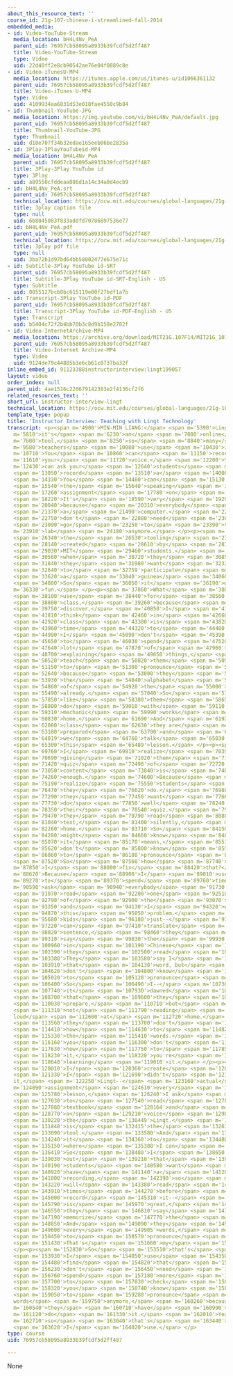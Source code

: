 ```yaml
---
about_this_resource_text: ''
course_id: 21g-107-chinese-i-streamlined-fall-2014
embedded_media:
- id: Video-YouTube-Stream
  media_location: bH4L4Nv_PeA
  parent_uid: 76957cb58095a8933b39fcdf5d2ff487
  title: Video-YouTube-Stream
  type: Video
  uid: 22d40ff2e8cb90542ae76e04f0889c8e
- id: Video-iTunesU-MP4
  media_location: https://itunes.apple.com/us/itunes-u/id1066361132
  parent_uid: 76957cb58095a8933b39fcdf5d2ff487
  title: Video-iTunes U-MP4
  type: Video
  uid: 4109934aa6831d53e018fae4550c9b84
- id: Thumbnail-YouTube-JPG
  media_location: https://img.youtube.com/vi/bH4L4Nv_PeA/default.jpg
  parent_uid: 76957cb58095a8933b39fcdf5d2ff487
  title: Thumbnail-YouTube-JPG
  type: Thumbnail
  uid: d10e707f34b32edae165eeb06be2835a
- id: 3Play-3PlayYouTubeid-MP4
  media_location: bH4L4Nv_PeA
  parent_uid: 76957cb58095a8933b39fcdf5d2ff487
  title: 3Play-3Play YouTube id
  type: 3Play
  uid: a89550cfddeaa886d1a14c34a0d4ecb9
- id: bH4L4Nv_PeA.srt
  parent_uid: 76957cb58095a8933b39fcdf5d2ff487
  technical_location: https://ocw.mit.edu/courses/global-languages/21g-107-chinese-i-streamlined-fall-2014/instructor-insights/instructor-interview-lingt/bH4L4Nv_PeA.srt
  title: 3play caption file
  type: null
  uid: 6b8045083f833addfd70786897536e77
- id: bH4L4Nv_PeA.pdf
  parent_uid: 76957cb58095a8933b39fcdf5d2ff487
  technical_location: https://ocw.mit.edu/courses/global-languages/21g-107-chinese-i-streamlined-fall-2014/instructor-insights/instructor-interview-lingt/bH4L4Nv_PeA.pdf
  title: 3play pdf file
  type: null
  uid: 3ba72b1d97bd64bb58002477e675e71c
- id: Subtitle-3Play YouTube id-SRT
  parent_uid: 76957cb58095a8933b39fcdf5d2ff487
  title: Subtitle-3Play YouTube id-SRT-English - US
  type: Subtitle
  uid: 0855127bcb0bc615119e00f27bdf1a7b
- id: Transcript-3Play YouTube id-PDF
  parent_uid: 76957cb58095a8933b39fcdf5d2ff487
  title: Transcript-3Play YouTube id-PDF-English - US
  type: Transcript
  uid: b5404c72f2b4bb70b3c8d9b158e2782f
- id: Video-InternetArchive-MP4
  media_location: https://archive.org/download/MIT21G.107F14/MIT21G_107F14_Lingt_300k.mp4
  parent_uid: 76957cb58095a8933b39fcdf5d2ff487
  title: Video-Internet Archive-MP4
  type: Video
  uid: 9124de79c44885b3e6cb61c0737ba32f
inline_embed_id: 91123388instructorinterview:lingt199057
layout: video
order_index: null
parent_uid: 4ae1516c220679142383e2f4136cf2f6
related_resources_text: ''
short_url: instructor-interview-lingt
technical_location: https://ocw.mit.edu/courses/global-languages/21g-107-chinese-i-streamlined-fall-2014/instructor-insights/instructor-interview-lingt
template_type: popup
title: 'Instructor Interview: Teaching with Lingt Technology'
transcript: <p><span m='4900'>MIN-MIN LIANG:</span> <span m='5390'>Lingt,</span> <span
  m='5810'>it's</span> <span m='6230'>an</span> <span m='7080'>online</span> <span
  m='7600'>tool,</span> <span m='8250'>so</span> <span m='8840'>many</span> <span
  m='9580'>teachers</span> <span m='10080'>use</span> <span m='10430'>it.</span> <span
  m='10710'>You</span> <span m='10860'>can</span> <span m='11150'>record</span> <span
  m='11610'>your</span> <span m='11720'>voice.</span> <span m='12200'>You</span> <span
  m='12430'>can ask your</span> <span m='12640'>students</span> <span m='13020'>to</span>
  <span m='13050'>record</span> <span m='13510'>a</span> <span m='14000'>voice.</span>
  <span m='14330'>You</span> <span m='14480'>can</span> <span m='15130'>assign</span>
  <span m='15540'>the</span> <span m='15640'>speaking</span> <span m='16480'>lessons</span>
  <span m='17260'>assignment</span> <span m='17780'>on</span> <span m='17950'>that.</span>
  <span m='18220'>It's</span> <span m='18590'>very</span> <span m='19290'>convenient,</span>
  <span m='20040'>because</span> <span m='20310'>everybody</span> <span m='20710'>has</span>
  <span m='21370'>a</span> <span m='21490'>computer.</span> <span m='22590'>You</span>
  <span m='22750'>don't</span> <span m='22880'>need</span> <span m='23030'>to</span>
  <span m='23090'>go</span> <span m='23250'>to</span> <span m='23390'>the</span> <span
  m='23910'>lab</span> <span m='24180'>anymore.</span> </p><p><span m='25240'>So</span>
  <span m='26340'>the</span> <span m='26530'>tooling</span> <span m='27140'>is</span>
  <span m='28140'>created</span> <span m='28610'>by</span> <span m='28760'>two</span>
  <span m='29030'>MIT</span> <span m='29460'>students.</span> <span m='30380'>So</span>
  <span m='30560'>when</span> <span m='30720'>they</span> <span m='30850'>started,</span>
  <span m='31840'>they</span> <span m='31980'>want</span> <span m='32320'>us</span>
  <span m='32640'>to</span> <span m='32759'>participate</span> <span m='33520'>as</span>
  <span m='33620'>a</span> <span m='33840'>guinea</span> <span m='34060'>pig.</span>
  <span m='34800'>So</span> <span m='36050'>it</span> <span m='36190'>was</span> <span
  m='36330'>fun.</span> </p><p><span m='37860'>What</span> <span m='38030'>I</span>
  <span m='38100'>use</span> <span m='38440'>for</span> <span m='38560'>this</span>
  <span m='38800'>class,</span> <span m='39260'>because</span> <span m='39600'>I</span>
  <span m='39750'>discover,</span> <span m='40850'>I</span> <span m='41010'>usually</span>
  <span m='41810'>think</span> <span m='42460'>in</span> <span m='42660'>our</span>
  <span m='42920'>class</span> <span m='43380'>is</span> <span m='43820'>the</span>
  <span m='43960'>time</span> <span m='44320'>to</span> <span m='44480'>speak.</span>
  <span m='44990'>I</span> <span m='45090'>don't</span> <span m='45390'>like</span>
  <span m='45650'>to</span> <span m='46030'>spend</span> <span m='47520'>a</span>
  <span m='47640'>lot</span> <span m='47870'>of</span> <span m='47960'>time</span>
  <span m='48700'>explaining</span> <span m='49650'>things,</span> <span m='50240'>or</span>
  <span m='50520'>teach</span> <span m='50820'>them</span> <span m='50960'>how</span>
  <span m='51150'>to</span> <span m='51300'>pronounce</span> <span m='51870'>words,</span>
  <span m='52640'>because</span> <span m='53000'>they</span> <span m='53710'>know</span>
  <span m='53930'>the</span> <span m='54040'>alphabet</span> <span m='54610'>part</span>
  <span m='54860'>of</span> <span m='54920'>the</span> <span m='55000'>[INAUDIBLE]</span>
  <span m='55490'>already.</span> <span m='57040'>So</span> <span m='57250'>I</span>
  <span m='57850'>like</span> <span m='58380'>them</span> <span m='58650'>to</span>
  <span m='58800'>do</span> <span m='59010'>with</span> <span m='59110'>these</span>
  <span m='59310'>mechanic</span> <span m='59990'>works</span> <span m='60690'>at</span>
  <span m='60830'>home.</span> <span m='61690'>And</span> <span m='61920'>in</span>
  <span m='62080'>class</span> <span m='62630'>they are</span> <span m='62880'>well</span>
  <span m='63180'>prepared</span> <span m='63700'>and</span> <span m='63900'>then</span>
  <span m='64019'>we</span> <span m='64760'>talk</span> <span m='65030'>about</span>
  <span m='65300'>this</span> <span m='65489'>lesson.</span> </p><p><span m='69480'>And</span>
  <span m='69760'>I</span> <span m='69810'>realize</span> <span m='70390'>that</span>
  <span m='70690'>giving</span> <span m='71020'>them</span> <span m='71290'>a</span>
  <span m='71420'>quiz</span> <span m='72490'>of</span> <span m='72720'>this</span>
  <span m='73050'>content</span> <span m='73840'>is</span> <span m='74040'>not</span>
  <span m='74260'>enough.</span> <span m='74600'>Because</span> <span m='74920'>I</span>
  <span m='75190'>realize</span> <span m='75550'>students</span> <span m='76070'>study,</span>
  <span m='76470'>they</span> <span m='76620'>do.</span> <span m='76980'>So</span>
  <span m='77290'>they</span> <span m='77450'>want</span> <span m='77660'>to</span>
  <span m='77730'>do</span> <span m='77850'>well</span> <span m='78240'>in</span>
  <span m='78350'>their</span> <span m='78540'>quiz.</span> <span m='79290'>So</span>
  <span m='79470'>they</span> <span m='79790'>read</span> <span m='80880'>the</span>
  <span m='81040'>text,</span> <span m='81400'>silently,</span> <span m='82060'>at</span>
  <span m='82260'>home.</span> <span m='83710'>So</span> <span m='84150'>they</span>
  <span m='84280'>might</span> <span m='84660'>know</span> <span m='84860'>what</span>
  <span m='85070'>it</span> <span m='85170'>means,</span> <span m='85510'>they</span>
  <span m='85620'>don't</span> <span m='85800'>know</span> <span m='85920'>how</span>
  <span m='86060'>to</span> <span m='86180'>pronounce</span> <span m='86660'>it.</span>
  <span m='87520'>So</span> <span m='87560'>how</span> <span m='87740'>do</span> <span
  m='87850'>I</span> <span m='88000'>fix</span> <span m='88420'>that?</span> </p><p><span
  m='88620'>Because</span> <span m='88900'>I</span> <span m='89010'>used</span> <span
  m='89270'>to</span> <span m='89370'>spend</span> <span m='89760'>time,</span> <span
  m='90590'>ask</span> <span m='90940'>everybody</span> <span m='91730'>to</span>
  <span m='91970'>read</span> <span m='92200'>one</span> <span m='92510'>line</span>
  <span m='92790'>of</span> <span m='92900'>the</span> <span m='93070'>class,</span>
  <span m='93350'>and</span> <span m='94130'>I</span> <span m='94320'>encountered</span>
  <span m='94870'>this</span> <span m='95050'>problem.</span> <span m='95520'>The</span>
  <span m='95680'>kids</span> <span m='96180'>just--</span> <span m='97100'>they</span>
  <span m='97220'>can</span> <span m='97410'>translate</span> <span m='97940'>the</span>
  <span m='98020'>sentence,</span> <span m='98460'>they</span> <span m='98590'>cannot</span>
  <span m='99310'>say</span> <span m='99830'>the</span> <span m='99930'>vocabulary</span>
  <span m='100960'>in</span> <span m='101190'>Chinese</span> <span m='102250'>when</span>
  <span m='102390'>they</span> <span m='102500'>read</span> <span m='102830'>it.</span>
  <span m='103380'>They</span> <span m='103580'>say I</span> <span m='103700'>know</span>
  <span m='103910'>that</span> <span m='104130'>word, but</span> <span m='104410'>I</span>
  <span m='104620'>don't</span> <span m='104800'>know</span> <span m='104900'>how</span>
  <span m='105020'>to</span> <span m='105120'>pronounce</span> <span m='105550'>it.</span>
  <span m='106400'>So</span> <span m='106490'>I--</span> <span m='107300'>that's</span>
  <span m='107740'>it</span> <span m='107930'>dawned</span> <span m='108250'>on me</span>
  <span m='108700'>that</span> <span m='109600'>they</span> <span m='109780'>did</span>
  <span m='110030'>prepare,</span> <span m='110710'>but</span> <span m='110830'>they</span>
  <span m='111310'>not</span> <span m='111790'>reading</span> <span m='112180'>out
  loud</span> <span m='112600'>at</span> <span m='112720'>home.</span> <span m='113350'>So</span>
  <span m='113560'>they</span> <span m='113700'>don't</span> <span m='113920'>know</span>
  <span m='114410'>how</span> <span m='114630'>to</span> <span m='114820'>pronounce</span>
  <span m='115330'>the</span> <span m='115410'>words.</span> <span m='116010'>If</span>
  <span m='116160'>you</span> <span m='116300'>don't</span> <span m='116510'>know</span>
  <span m='117630'>how</span> <span m='117750'>to</span> <span m='117850'>pronounce</span>
  <span m='118230'>it,</span> <span m='118320'>you're</span> <span m='118450'>not</span>
  <span m='118640'>learning</span> <span m='119010'>it.</span> </p><p><span m='119850'>So</span>
  <span m='120010'>I</span> <span m='120360'>create</span> <span m='120740'>this--</span>
  <span m='121330'>I</span> <span m='121690'>didn't</span> <span m='121970'>create
  it,</span> <span m='122250'>Lingt--</span> <span m='123160'>actual</span> <span
  m='124090'>assignment</span> <span m='124610'>every</span> <span m='125440'>new</span>
  <span m='125780'>lesson,</span> <span m='126240'>I ask</span> <span m='126730'>them</span>
  <span m='127030'>to</span> <span m='127540'>read</span> <span m='127810'>the</span>
  <span m='127880'>textbook</span> <span m='128164'>and</span> <span m='128449'>record</span>
  <span m='128770'>a</span> <span m='129210'>voice</span> <span m='129880'>on</span>
  <span m='130220'>the</span> <span m='130449'>Lingt.</span> <span m='131290'>Lingt</span>
  <span m='131840'>is</span> <span m='132415'>the</span> <span m='132670'>web</span>
  <span m='133090'>tool.</span> <span m='133580'>And</span> <span m='133970'>send</span>
  <span m='134240'>it</span> <span m='134360'>to</span> <span m='134480'>me</span>
  <span m='135150'>where</span> <span m='135380'>I can</span> <span m='135610'>check.</span>
  <span m='136410'>So</span> <span m='138480'>I</span> <span m='138650'>found</span>
  <span m='139030'>out</span> <span m='139210'>that</span> <span m='139830'>many</span>
  <span m='140190'>students</span> <span m='140580'>want</span> <span m='140800'>to</span>
  <span m='140920'>have</span> <span m='141140'>a</span> <span m='141200'>perfect</span>
  <span m='141800'>recording,</span> <span m='142390'>so</span> <span m='142570'>they</span>
  <span m='143220'>will</span> <span m='143380'>read</span> <span m='143650'>10</span>
  <span m='143910'>times</span> <span m='144270'>before</span> <span m='144750'>they</span>
  <span m='145000'>record</span> <span m='145310'>it--</span> <span m='145680'>which</span>
  <span m='145790'>is</span> <span m='145970'>great,</span> <span m='146260'>because</span>
  <span m='146550'>they</span> <span m='146810'>say</span> <span m='147090'>they</span>
  <span m='147190'>memorize</span> <span m='147770'>the</span> <span m='148000'>text.</span>
  <span m='148850'>And</span> <span m='149090'>they</span> <span m='149270'>know</span>
  <span m='149600'>every</span> <span m='149905'>words,</span> <span m='150290'>how</span>
  <span m='150450'>to</span> <span m='150570'>pronounce</span> <span m='151070'>it.</span>
  <span m='151430'>That's</span> <span m='151660'>my</span> <span m='151935'>goal.</span>
  </p><p><span m='152830'>So</span> <span m='153510'>that's</span> <span m='153740'>how</span>
  <span m='153930'>I</span> <span m='154050'>use</span> <span m='154350'>it. I</span>
  <span m='154480'>find</span> <span m='154820'>that</span> <span m='156080'>I</span>
  <span m='156230'>don't</span> <span m='156450'>need</span> <span m='156650'>to</span>
  <span m='156760'>spend</span> <span m='157180'>more</span> <span m='157460'>time</span>
  <span m='157700'>to</span> <span m='157830'>check</span> <span m='158240'>do</span>
  <span m='158320'>you</span> <span m='158740'>know</span> <span m='158860'>how</span>
  <span m='159050'>to</span> <span m='159280'>pronounce</span> <span m='159440'>this
  words</span> <span m='159750'>anymore,</span> <span m='160260'>because</span> <span
  m='160540'>they</span> <span m='160710'>have</span> <span m='160990'>to</span> <span
  m='161120'>do</span> <span m='161330'>it.</span> <span m='162010'>Yeah,</span> <span
  m='162710'>so</span> <span m='163040'>that's</span> <span m='163440'>how</span>
  <span m='163620'>I</span> <span m='164020'>use.</span> </p>
type: course
uid: 76957cb58095a8933b39fcdf5d2ff487

---
```

None